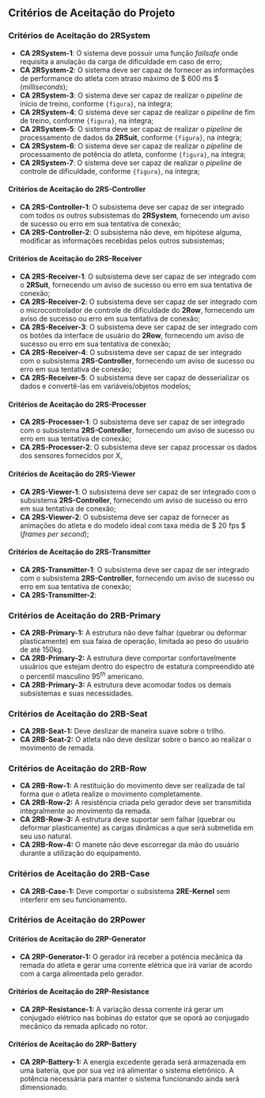 ## Critérios de Aceitação do Projeto

<!--
Está na estrutura do pandoc?
- [NÃO]

Validações:

[OK]: Tudo certo!
[TODO]: Falta alguma coisa! Nesse caso, informe o que está faltando

- Software []
> Jonathan [TODO]
>> Sintetizar as os critérios de aceitação de todas as frentes
>> Definir uma introdução

---------------
- Eletrônica []

---------------
- Energia []

---------------
- Estrutura []

---------------
-->

### Critérios de Aceitação do 2RSystem

* **CA 2RSystem-1**: O sistema deve possuir uma função _failsafe_ onde requisita a anulação da carga de dificuldade em caso de erro;
* **CA 2RSystem-2**: O sistema deve ser capaz de fornecer as informações de performance do atleta com atraso máximo de $ 600 ms $ (_milliseconds_);
* **CA 2RSystem-3**: O sistema deve ser capaz de realizar o _pipeline_ de início de treino, conforme `{figura}`, na íntegra;
* **CA 2RSystem-4**: O sistema deve ser capaz de realizar o _pipeline_ de fim de treino, conforme `{figura}`, na íntegra;
* **CA 2RSystem-5**: O sistema deve ser capaz de realizar o _pipeline_ de processamento de dados da **2RSuit**, conforme `{figura}`, na íntegra;
* **CA 2RSystem-6**: O sistema deve ser capaz de realizar o _pipeline_ de processamento de potência do atleta, conforme `{figura}`, na íntegra;
* **CA 2RSystem-7**: O sistema deve ser capaz de realizar o _pipeline_ de controle de dificuldade, conforme `{figura}`, na íntegra;

#### Critérios de Aceitação do 2RS-Controller

* **CA 2RS-Controller-1**: O subsistema deve ser capaz de ser integrado com todos os outros subsistemas do **2RSystem**, fornecendo um aviso de sucesso ou erro em sua tentativa de conexão;
* **CA 2RS-Controller-2**: O subsistema não deve, em hipótese alguma, modificar as informações recebidas pelos outros subsistemas;

#### Critérios de Aceitação do 2RS-Receiver

* **CA 2RS-Receiver-1**: O subsistema deve ser capaz de ser integrado com o **2RSuit**, fornecendo um aviso de sucesso ou erro em sua tentativa de conexão;
* **CA 2RS-Receiver-2**: O subsistema deve ser capaz de ser integrado com o microcontrolador de controle de dificuldade do **2Row**, fornecendo um aviso de sucesso ou erro em sua tentativa de conexão;
* **CA 2RS-Receiver-3**: O subsistema deve ser capaz de ser integrado com os botões da interface de usuário do **2Row**, fornecendo um aviso de sucesso ou erro em sua tentativa de conexão;
* **CA 2RS-Receiver-4**: O subsistema deve ser capaz de ser integrado com o subsistema **2RS-Controller**, fornecendo um aviso de sucesso ou erro em sua tentativa de conexão;
* **CA 2RS-Receiver-5**: O subsistema deve ser capaz de desserializar os dados e convertê-las em variáveis/objetos modelos;

#### Critérios de Aceitação do 2RS-Processer

* **CA 2RS-Processer-1**: O subsistema deve ser capaz de ser integrado com o subsistema **2RS-Controller**, fornecendo um aviso de sucesso ou erro em sua tentativa de conexão;
* **CA 2RS-Processer-2**: O subsistema deve ser capaz processar os dados dos sensores fornecidos por X, <!-- TODO -->

#### Critérios de Aceitação do 2RS-Viewer

* **CA 2RS-Viewer-1**: O subsistema deve ser capaz de ser integrado com o subsistema **2RS-Controller**, fornecendo um aviso de sucesso ou erro em sua tentativa de conexão;
* **CA 2RS-Viewer-2**: O subsistema deve ser capaz de fornecer as animações do atleta e do modelo ideal com taxa média de $ 20 fps $ (_frames per second_);

#### Critérios de Aceitação do 2RS-Transmitter

* **CA 2RS-Transmitter-1**: O subsistema deve ser capaz de ser integrado com o subsistema **2RS-Controller**, fornecendo um aviso de sucesso ou erro em sua tentativa de conexão;
* **CA 2RS-Transmitter-2**: <!-- TODO -->

### Critérios de Aceitação do 2RB-Primary

* **CA 2RB-Primary-1:** A estrutura não deve falhar (quebrar ou deformar plasticamente) em sua faixa de operação, limitada ao peso do usuário de até 150kg.
* **CA 2RB-Primary-2:** A estrutura deve comportar confortavelmente usuários que estejam  dentro do espectro de estatura compreendido até o percentil masculino $95^{th}$ americano.
* **CA 2RB-Primary-3:** A estrutura deve acomodar todos os demais subsistemas e suas necessidades.

### Critérios de Aceitação do 2RB-Seat

* **CA 2RB-Seat-1:** Deve deslizar de maneira suave sobre o trilho.
* **CA 2RB-Seat-2:** O atleta não deve deslizar sobre o banco ao realizar o movimento de remada.

### Critérios de Aceitação do 2RB-Row

* **CA 2RB-Row-1:** A restituição do movimento deve ser realizada de tal forma que o atleta realize  o movimento completamente.
* **CA 2RB-Row-2:** A resistência criada pelo gerador deve ser transmitida integralmente ao movimento da remada.
* **CA 2RB-Row-3:** A estrutura deve suportar sem falhar (quebrar ou deformar plasticamente) as cargas dinâmicas a que será submetida em seu uso natural.
* **CA 2RB-Row-4:** O manete não deve escorregar da mão do usuário durante a utilização do equipamento.

### Critérios de Aceitação do 2RB-Case

* **CA 2RB-Case-1:** Deve comportar o subsistema **2RE-Kernel** sem interferir em seu funcionamento.

### Critérios de Aceitação do 2RPower



#### Critérios de Aceitação do 2RP-Generator 

* **CA 2RP-Generator-1:** O gerador irá receber a potência mecânica da remada do atleta e gerar uma corrente elétrica que irá variar de acordo com a carga alimentada pelo gerador.

#### Critérios de Aceitação do 2RP-Resistance

* **CA 2RP-Resistance-1:** A variação dessa corrente irá gerar um conjugado elétrico nas bobinas do estator que se oporá ao conjugado mecânico da remada aplicado no rotor.

#### Critérios de Aceitação do 2RP-Battery 

* **CA 2RP-Battery-1:** A energia excedente gerada será armazenada em uma bateria, que por sua vez irá alimentar o sistema eletrônico. A potência necessária para manter o sistema funcionando ainda será dimensionado.


<!--

Serão definidos critérios de aceitação para cada um dos subsistemas do submódulo de _software_, os quais estão listados a seguir em tópicos:

#### Critérios de Aceitação do Subsistema de Controle
1. o subsistema deve ser capaz de receber e transmitir dados para qualquer outro subsistema sem qualquer tipo de informação.

#### Critérios de Aceitação do Subsistema de Aquisição de Dados
1. o subsistema deve ser capaz de receber os dados oriundos dos sensores cinemáticos e cinéticos e dos botões de ação presentes na interface da estrutura sem qualquer tipo de perda de informação;
2. o subsistema deve ser capaz de transmitir os dados, então preprocessados, para o **Subsistema de Processamento** sem qualquer tipo de perda de informação.

#### Critérios de Aceitação do Subsistema de Processamento
1. o subsistema deve ser capaz de receber/transmitir informações do/para o **Subsistema de Controle** sem qualquer tipo de perda de informação;
2. o subsistema deve ser capaz de processar os dados recebidos e criar as informações necessárias para a renderização do modelo 3D a ser utilizado pelo **Subsistema de Visualização de Performance**.

#### Critérios de Aceitação do Subsistema de Visualização de Performance
1. o subsistema deve ser capaz de receber e interpretar as informações transmitidas pelo **Subsistema de Processamento de Dados** para construir os modelos 3D a serem mostrados;
2. o subsistema deve ser capaz de mostrar, em _real time_, um modelo 3D do corpo humano representando os movimentos sendo executados pelo atleta e um modelo 3D do corpo humano representando a movimentação ideal, para que comparações e, consequentemente, otimizações possam ser feitas no treinamento.

#### Critérios de Aceitação do Subsistema Atuador
1. o subsistema deve ser capaz de receber as demandas de alteração de carga do **Subsistema de Controle** sem qualquer tipo de informação;
2. o subsistema deve ser capaz de mandar sinais, sem qualquer perda de informação, para os microcontroladores eletrônicos, para que os mesmos possam alterar a carga da estrutura conforme especificado pelo atleta.

### Critério de aceitação de Eletrônica

O sistema de eletrônica está bem distribuido para ação dos componentes e para aquisição dos resultados esperados. Todo o sistema será projetado com boas vistas ao acoplamento dos sistemas de energia e de software.

1. A aquisição e tratamento dos sinais recebidos do sensor de frequência cardiáca e da unidade de medida inercial(IMU).

2. A ligação entre o reconhecimento da posição do usuário em conjunto com o funcionamento e acionamento das resistências.

3. Aferir a potência do sistema através de wattímetro ligado à eletrônica embarcadade informações de sinais e controle de acionamento.



A estrutura será dimensionada para que seja capaz de antender uma vasta gama de pessoas. Foi escolhido como parâmetro um homem americano do percentil 95, que possui 1.86 m de altura e pesa 102 KG. Assim, buscando uma margem de segurança, decidiu-se dimensionar a estrutura para que suporte o uso de um homem de até 2 metros de altura e de até 150 KG. Não há limite mínimo de estatura e de peso para o uso do aparelho. Com isso, foram definidos os critérios de aceitação da estrutura:

1. A estrutura não deve falhar (quebrar ou deformar plasticamente) ao ser utilizada dentro da faixa de operação definida.

2. A estrutura deve acomodar todos os outros subsistemas propostos.
-->
